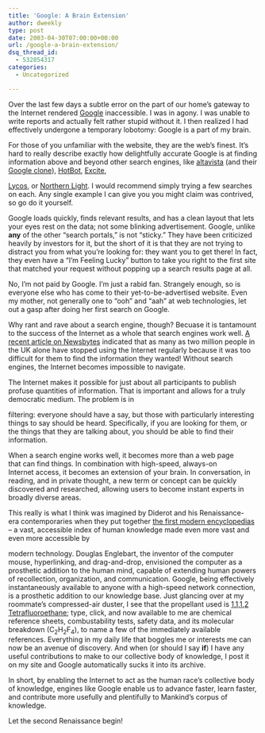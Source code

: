 ```yaml
---
title: 'Google: A Brain Extension'
author: dweekly
type: post
date: 2003-04-30T07:00:00+00:00
url: /google-a-brain-extension/
dsq_thread_id:
  - 532854317
categories:
  - Uncategorized

---
```

Over the last few days a subtle error on the part of our home&#8217;s gateway to the Internet rendered [Google][1] inaccessible. I was in agony. I was unable to write reports and actually felt rather stupid without it. I then realized I had effectively undergone a temporary lobotomy: Google is a part of my brain.

For those of you unfamiliar with the website, they are the web&#8217;s finest. It&#8217;s hard to really describe exactly how delightfully accurate Google is at finding information above and beyond other search engines, like [altavista][2] (and their [Google clone][3]), [HotBot][4], [Excite][5],
  
[Lycos][6], or [Northern Light][7]. I would recommend simply trying a few searches on each. Any single example I can give you you might claim was contrived, so go do it yourself.

Google loads quickly, finds relevant results, and has a clean layout that lets your eyes rest on the data; not some blinking advertisement. Google, unlike **any** of the other &#8220;search portals,&#8221; is not &#8220;sticky.&#8221; They have been criticized heavily by investors for it, but the short of it is that they are not trying to distract you from what you&#8217;re looking for: they want you to get there! In fact, they even have a &#8220;I&#8217;m Feeling Lucky&#8221; button to take you right to the first site that matched your request without popping up a search results page at all.

No, I&#8217;m not paid by Google. I&#8217;m just a rabid fan. Strangely enough, so is everyone else who has come to their yet-to-be-advertised website. Even my mother, not generally one to &#8220;ooh&#8221; and &#8220;aah&#8221; at web technologies, let out a gasp after doing her first search on Google.

Why rant and rave about a search engine, though? Becuase it is tantamount to the success of the Internet as a whole that search engines work well. [A recent article on Newsbytes][8] indicated that as many as two million people in the UK alone have stopped using the Internet regularly because it was too difficult for them to find the information they wanted! Without search engines, the Internet becomes impossible to navigate.

The Internet makes it possible for just about all participants to publish profuse quantities of information. That is important and allows for a truly democratic medium. The problem is in
  
filtering: everyone should have a say, but those with particularly interesting things to say should be heard. Specifically, if you are looking for them, or the things that they are talking about, you should be able to find their information.

When a search engine works well, it becomes more than a web page that can find things. In combination with high-speed, always-on Internet access, it becomes an extension of your brain. In conversation, in reading, and in private thought, a new term or concept can be quickly discovered and researched, allowing users to become instant experts in broadly diverse areas.

This really is what I think was imagined by Diderot and his Renaissance-era contemporaries when they put together [the first modern encyclopedias][9] &#8211; a vast, accessible index of human knowledge made even more vast and even more accessible by
  
modern technology. Douglas Englebart, the inventor of the computer mouse, hyperlinking, and drag-and-drop, envisioned the computer as a prosthetic addition to the human mind, capable of extending human powers of recollection, organization, and communication. Google, being effectively instantaneously available to anyone with a high-speed network connection, is a prosthetic addition to our knowledge base. Just glancing over at my roommate&#8217;s compressed-air duster, I see that the propellant used is [1,1,1,2 Tetrafluoroethane][10]; type, click, and now available to me are chemical reference sheets, combustability tests, safety data, and its molecular breakdown (C<sub>2</sub>H<sub>2</sub>F<sub>4</sub>), to name a few of the immediately available references. Everything in my daily life that boggles me or interests me can now be an avenue of discovery. And when (or should I say **if**) I have any useful contributions to make to our collective body of knowledge, I post it on my site and Google automatically sucks it into its archive.

In short, by enabling the Internet to act as the human race&#8217;s collective body of knowledge, engines like Google enable us to advance faster, learn faster, and contribute more usefully and plentifully to Mankind&#8217;s corpus of knowledge.

Let the second Renaissance begin!

 [1]: http://www.google.com/
 [2]: http://www.altavista.com/
 [3]: http://www.ragingsearch.com/
 [4]: http://www.hotbot.com/
 [5]: http://www.excite.com/
 [6]: http://www.lycos.com/
 [7]: http://www.northernlight.com/
 [8]: http://www.newsbytes.com/news/00/158904.html
 [9]: http://www.britannica.com/bcom/eb/article/9/0,5716,108519+2+106030,00.html
 [10]: http://www.google.com/search?q=tetrafluoroethane
